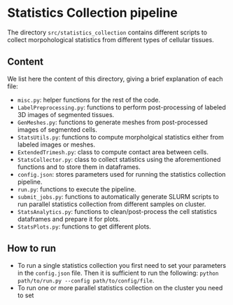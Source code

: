 # Statistics Collection pipeline
The directory `src/statistics_collection` contains different scripts to collect morpohological statistics from different types of cellular tissues.

## Content
We list here the content of this directory, giving a brief explanation of each file:
- `misc.py`: helper functions for the rest of the code.
- `LabelPreprocessing.py`: functions to perform post-processing of labeled 3D images of segmented tissues.
- `GenMeshes.py`: functions to generate meshes from post-processed images of segmented cells.
- `StatsUtils.py`: functions to compute morpholgical statistics either from labeled images or meshes.
- `ExtendedTrimesh.py`: class to compute contact area between cells.
- `StatsCollector.py`: class to collect statistics using the aforementioned functions and to store them in dataframes.
- `config.json`: stores parameters used for running the statistics collection pipeline.
- `run.py`: functions to execute the pipeline.
- `submit_jobs.py`: functions to automatically generate SLURM scripts to run parallel statistics collection from different samples on cluster. 
- `StatsAnalytics.py`: functions to clean/post-process the cell statistics dataframes and prepare it for plots.
- `StatsPlots.py`: functions to get different plots.

## How to run
- To run a single statistics collection you first need to set your parameters in the `config.json` file. Then it is sufficient to run the following: ``python path/to/run.py --config path/to/config/file``.
- To run one or more parallel statistics collection on the cluster you need to set


